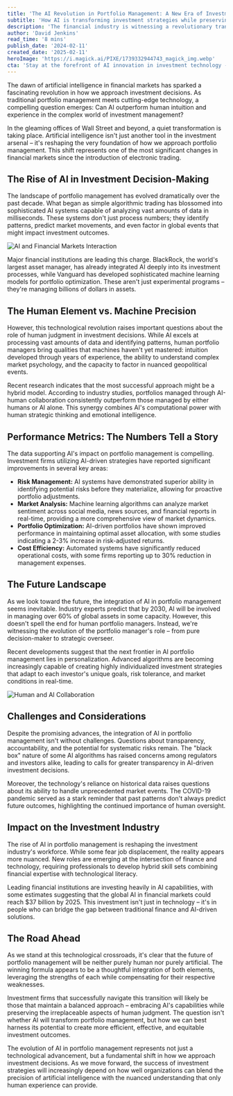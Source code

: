 ```yaml
---
title: 'The AI Revolution in Portfolio Management: A New Era of Investment Decision-Making'
subtitle: 'How AI is transforming investment strategies while preserving human insight'
description: 'The financial industry is witnessing a revolutionary transformation as artificial intelligence reshapes portfolio management. While AI brings unprecedented computational power and data analysis capabilities, the most successful approach appears to be a hybrid model that combines machine precision with human judgment. This article explores how AI is changing investment strategies, the challenges ahead, and why the future of portfolio management lies in the thoughtful integration of human and artificial intelligence.'
author: 'David Jenkins'
read_time: '8 mins'
publish_date: '2024-02-11'
created_date: '2025-02-11'
heroImage: 'https://i.magick.ai/PIXE/1739332944743_magick_img.webp'
cta: 'Stay at the forefront of AI innovation in investment technology - follow MagickAI on LinkedIn for exclusive insights and updates on how artificial intelligence is transforming the future of portfolio management.'
---
```


The dawn of artificial intelligence in financial markets has sparked a fascinating revolution in how we approach investment decisions. As traditional portfolio management meets cutting-edge technology, a compelling question emerges: Can AI outperform human intuition and experience in the complex world of investment management?

In the gleaming offices of Wall Street and beyond, a quiet transformation is taking place. Artificial intelligence isn't just another tool in the investment arsenal – it's reshaping the very foundation of how we approach portfolio management. This shift represents one of the most significant changes in financial markets since the introduction of electronic trading.

## The Rise of AI in Investment Decision-Making

The landscape of portfolio management has evolved dramatically over the past decade. What began as simple algorithmic trading has blossomed into sophisticated AI systems capable of analyzing vast amounts of data in milliseconds. These systems don't just process numbers; they identify patterns, predict market movements, and even factor in global events that might impact investment outcomes.

![AI and Financial Markets Interaction](https://i.magick.ai/PIXE/1739332944743_magick_img.webp)

Major financial institutions are leading this charge. BlackRock, the world's largest asset manager, has already integrated AI deeply into its investment processes, while Vanguard has developed sophisticated machine learning models for portfolio optimization. These aren't just experimental programs – they're managing billions of dollars in assets.

## The Human Element vs. Machine Precision

However, this technological revolution raises important questions about the role of human judgment in investment decisions. While AI excels at processing vast amounts of data and identifying patterns, human portfolio managers bring qualities that machines haven't yet mastered: intuition developed through years of experience, the ability to understand complex market psychology, and the capacity to factor in nuanced geopolitical events.

Recent research indicates that the most successful approach might be a hybrid model. According to industry studies, portfolios managed through AI-human collaboration consistently outperform those managed by either humans or AI alone. This synergy combines AI's computational power with human strategic thinking and emotional intelligence.

## Performance Metrics: The Numbers Tell a Story

The data supporting AI's impact on portfolio management is compelling. Investment firms utilizing AI-driven strategies have reported significant improvements in several key areas:

- **Risk Management:** AI systems have demonstrated superior ability in identifying potential risks before they materialize, allowing for proactive portfolio adjustments.
- **Market Analysis:** Machine learning algorithms can analyze market sentiment across social media, news sources, and financial reports in real-time, providing a more comprehensive view of market dynamics.
- **Portfolio Optimization:** AI-driven portfolios have shown improved performance in maintaining optimal asset allocation, with some studies indicating a 2-3% increase in risk-adjusted returns.
- **Cost Efficiency:** Automated systems have significantly reduced operational costs, with some firms reporting up to 30% reduction in management expenses.

## The Future Landscape

As we look toward the future, the integration of AI in portfolio management seems inevitable. Industry experts predict that by 2030, AI will be involved in managing over 60% of global assets in some capacity. However, this doesn't spell the end for human portfolio managers. Instead, we're witnessing the evolution of the portfolio manager's role – from pure decision-maker to strategic overseer.

Recent developments suggest that the next frontier in AI portfolio management lies in personalization. Advanced algorithms are becoming increasingly capable of creating highly individualized investment strategies that adapt to each investor's unique goals, risk tolerance, and market conditions in real-time.

![Human and AI Collaboration](https://i.magick.ai/PIXE/1739332944747_magick_img.webp)

## Challenges and Considerations

Despite the promising advances, the integration of AI in portfolio management isn't without challenges. Questions about transparency, accountability, and the potential for systematic risks remain. The "black box" nature of some AI algorithms has raised concerns among regulators and investors alike, leading to calls for greater transparency in AI-driven investment decisions.

Moreover, the technology's reliance on historical data raises questions about its ability to handle unprecedented market events. The COVID-19 pandemic served as a stark reminder that past patterns don't always predict future outcomes, highlighting the continued importance of human oversight.

## Impact on the Investment Industry

The rise of AI in portfolio management is reshaping the investment industry's workforce. While some fear job displacement, the reality appears more nuanced. New roles are emerging at the intersection of finance and technology, requiring professionals to develop hybrid skill sets combining financial expertise with technological literacy.

Leading financial institutions are investing heavily in AI capabilities, with some estimates suggesting that the global AI in financial markets could reach $37 billion by 2025. This investment isn't just in technology – it's in people who can bridge the gap between traditional finance and AI-driven solutions.

## The Road Ahead

As we stand at this technological crossroads, it's clear that the future of portfolio management will be neither purely human nor purely artificial. The winning formula appears to be a thoughtful integration of both elements, leveraging the strengths of each while compensating for their respective weaknesses.

Investment firms that successfully navigate this transition will likely be those that maintain a balanced approach – embracing AI's capabilities while preserving the irreplaceable aspects of human judgment. The question isn't whether AI will transform portfolio management, but how we can best harness its potential to create more efficient, effective, and equitable investment outcomes.

The evolution of AI in portfolio management represents not just a technological advancement, but a fundamental shift in how we approach investment decisions. As we move forward, the success of investment strategies will increasingly depend on how well organizations can blend the precision of artificial intelligence with the nuanced understanding that only human experience can provide.